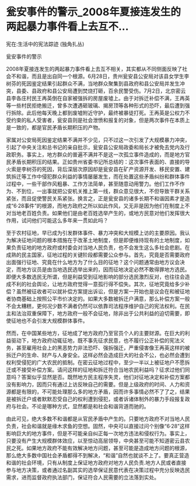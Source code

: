 # 瓮安事件的警示_2008年夏接连发生的两起暴力事件看上去互不...

宪在:生活中的宪法踪迹 (独角扎丛)

瓮安事件的警示

2008年夏接连发生的两起暴力事件看上去互不相关，其实都从不同侧面反映了社会不和谐，而且是出自同一个根源。6月28日，贵州瓮安县公安局对该县女学生李树芬的死因鉴定结果引起群众不满，当地群众聚集到县政府和县公安局并发生冲突，县委、县政府和县公安局遭到焚烧打砸，百余民警受伤。7月2日，北京密云县李各庄村民王再英倒在自家被强拆的房屋废墟上。由于对拆迁补偿不满，王再英等一些村民拒绝搬迁，曾多次遭遇砸玻璃、揭房顶等各种形式的恐吓，最后遭到强行拆除。此后他每天晚上都到废墟附近守护，最终被暴徒打死。王再英是公权力不受约束的私人受害者，瓮安县则是社会泄愤和报复的对象，但是两次事件在本质上是一致的，都是官民矛盾长期积压的产物。

家属对公安局死因鉴定结果不满并不少见，只不过这一次引发了大规模暴力冲突，引起了中央关注和总书记的亲自批示，瓮安县公安局政委和局长才被免去党内及行政职务。事实上，地方群众的普遍不满并不是这一次孤立事件造成的，而是地方官民矛盾长期积压的结果。正如贵州省委书记所总结的：这次事件表面的、直接的导火索是李树芬的死因，背后深层次原因却是瓮安县在矿产资源开发、移民安置、建筑拆迁等工作中侵犯群众利益的事情屡屡发生，而在处置这些矛盾纠纷和群体事件过程中，一些干部作风粗暴、工作方法简单，甚至随意动用警力。他们工作不作为、不到位，一出事就把公安机关推上第一线，群众意见很大，不但导致干群关系紧张，而且促使警民关系紧张。换言之，正是瓮安县的诸多长期不和谐因素才是造成“6·28事件”的根源，而地方政府之所以如此作风，又无非是因为他们在制度上不对当地老百姓负责。如果他们是由老百姓选举产生的，或地方民意对他们发挥很大作用，试问他们可能这么多年来一贯如此吗？

至于农村征地，早已成为引发群体事件、暴力冲突和大规模上访的主要原因。我认为解决征地问题的根本措施在于改革土地制度，但是即便维持现有的土地制度，如果负责征地的地方政府或村委会对当地人民负责，也不会发生这么多社会悲剧。在成熟的民主国家，征地过程的关键阶段都需要公众参与。首先，究竟是否需要政府出面强行征地、究竟在什么地方为了什么目的征地？这个问题通常由地方议会决定，而地方议员是由当地选民选举出来的，因而征地决定必然不敢得罪地方选民。即便大多数选民无所谓，但是利益受到征地影响的部分选民激烈反对，也往往会造成不利的社会舆论，让地方政府觉得一意孤行得不偿失。其次，征地究竟给多少补偿？虽然被征收者可以就补偿方案提出诉讼，但是方案一开始也是议会在和被征地者协商基础上按照公平市价决定的。如果大多数被拆迁户满意，那么补偿方案一般不会太糟糕，更何况少数不满者仍然可以依靠司法程序维护自己的宪法权利。在民主和法治双重保障下，地方政府一般不会征地，除非出于公共利益的迫切需要，即使征地也不会引发大规模群体事件。

然而，在中国某些地方，征地成了地方政府乃至官员个人的主要财源。在巨大的利益驱动下，地方政府动辄征地，既不事先征求民意，也不履行公正补偿的宪法义务，甚至雇用社会上的黑恶势力非法恐吓、强拆强迁，严重侵害像王再英这样的被拆迁户的生命、财产与人身安全。这样必然会造成巨大的社会不公，也必然会遭到权利受侵犯的广大农民的抵制。在密云征地过程中，至少一半以上被征地户不愿拆迁或不接受补偿方案。请问这样的征地和拆迁符合当地农民利益吗？征求过他们同意吗？答案似乎显然是否。既然地方民主程序失灵，他们对征地决定和补偿方案都没有影响力，因而只有通过上访反映自己的需要。但是上级政府的时间、人力和资源都是有限的，不可能处理那么多的地方矛盾，因而许多事情必然不了了之，结果是被拆迁户或者默默忍受自己的权利遭到侵犯，或者诉诸体制外的暴力手段报复政府与社会。不论是哪种方式，显然都是和社会和谐背道而驰的。

由此可见，绝大多数不和谐都是从官民矛盾中产生的。只要地方政府不对当地人民负责，社会和谐就是缘木求鱼的空想。固然，中央可以直接过问个别像“6·28”这样影响巨大的地方事件，但是不可能亲自纠正每一次地方违法和侵权行为。事实上，只要没有产生大规模群体效应，以至惊动高层领导，中央甚至可能不知道密云县农民之死。如果地方政府不能有效解决地方问题，甚至可能是造成地方问题的根源，那么绝大多数中国社会矛盾都得不到解决，“和谐”自然也就谈不上了。要真正营造和谐的社会环境，只有从制度上保证地方政府对地方人民负责.地方人民或者直接参与地方决策，或者通过名副其实的选举保证民意代表在决策过程中充分反映选民需求，进而监督政府执法部门，保证符合人民需要的立法落到实处。
